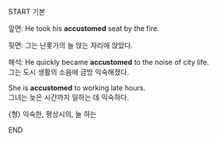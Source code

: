 START
기본

앞면:
He took his **accustomed** seat by the fire. 

뒷면:
그는 난롯가의 늘 앉는 자리에 앉았다.

해석:
He quickly became **accustomed** to the noise of city life.  
그는 도시 생활의 소음에 금방 익숙해졌다.

She is **accustomed** to working late hours.  
그녀는 늦은 시간까지 일하는 데 익숙하다.

{형} 익숙한, 평상시의, 늘 하는
<!--ID: 1743143573159-->
END
